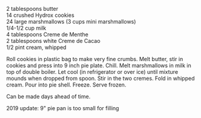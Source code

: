 ---
---

2 tablespoons butter  
14 crushed Hydrox cookies  
24 large marshmallows (3 cups mini marshmallows)  
1/4-1/2 cup milk  
4 tablespoons Creme de Menthe  
2 tablespoons white Creme de Cacao  
1/2 pint cream, whipped  

Roll cookies in plastic bag to make very fine crumbs. Melt butter, stir in cookies and press into 9 
inch pie plate. Chill. Melt marshmallows in milk in top of double boiler. Let cool (in refrigerator 
or over ice) until mixture mounds when dropped from spoon. Stir in the two cremes. Fold in 
whipped cream. Pour into pie shell. Freeze. Serve frozen. 

Can be made days ahead of time.


2019 update:  9" pie pan is too small for filling
